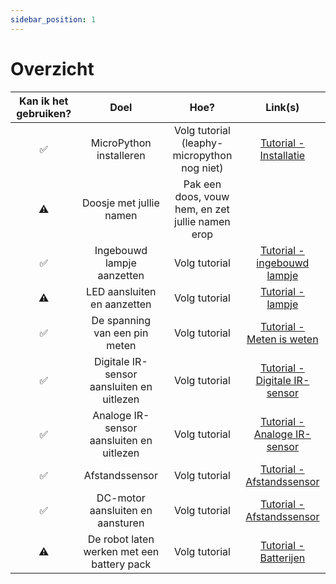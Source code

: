 ```yaml
---
sidebar_position: 1
---
```


# Overzicht

|  Kan ik het gebruiken?   |                    Doel                    |                       Hoe?                       |                                     Link(s)                                      |  
|:------------------------:|:------------------------------------------:|:------------------------------------------------:|:--------------------------------------------------------------------------------:|
|            ✅             |          MicroPython installeren           |   Volg tutorial (leaphy-micropython nog niet)    |        [Tutorial - Installatie](../../../category/tutorial---installatie)        |  
|            ⚠️            |          Doosje met jullie namen           | Pak een doos, vouw hem, en zet jullie namen erop |                                                                                  |
|            ✅             |         Ingebouwd lampje aanzetten         |                  Volg tutorial                   |   [Tutorial - ingebouwd lampje](../../../category/tutorial---ingebouwd-lampje)   |   
|            ⚠️            |        LED aansluiten en aanzetten         |                  Volg tutorial                   |             [Tutorial - lampje](../../../category/tutorial---lampje)             |
|            ✅             |       De spanning van een pin meten        |                  Volg tutorial                   |     [Tutorial - Meten is weten](../../../category/tutorial---meten-is-weten)     |
|            ✅             | Digitale IR-sensor aansluiten en uitlezen  |                  Volg tutorial                   | [Tutorial - Digitale IR-sensor](../../../category/tutorial---digitale-ir-sensor) |
|            ✅             |  Analoge IR-sensor aansluiten en uitlezen  |                  Volg tutorial                   |  [Tutorial - Analoge IR-sensor](../../../category/tutorial---analoge-ir-sensor)  |
|            ✅             |               Afstandssensor               |                  Volg tutorial                   |     [Tutorial - Afstandssensor](../../../category/tutorial---afstandssensor)     |
|            ✅             |      DC-motor aansluiten en aansturen      |                  Volg tutorial                   |        [Tutorial - Afstandssensor](../../../category/tutorial---dcmotor)         |
|            ⚠️            | De robot laten werken met een battery pack |                  Volg tutorial                   |                   [Tutorial - Batterijen](../../../category/tutorial---batterijen)                    |